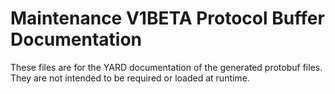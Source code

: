# Maintenance V1BETA Protocol Buffer Documentation

These files are for the YARD documentation of the generated protobuf files.
They are not intended to be required or loaded at runtime.
